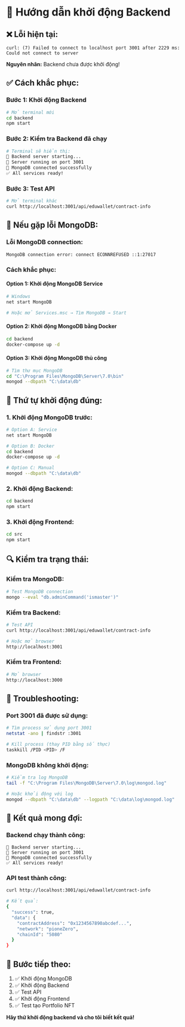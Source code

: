 # 🚀 Hướng dẫn khởi động Backend

## ❌ **Lỗi hiện tại:**
```
curl: (7) Failed to connect to localhost port 3001 after 2229 ms: Could not connect to server
```

**Nguyên nhân:** Backend chưa được khởi động!

## ✅ **Cách khắc phục:**

### **Bước 1: Khởi động Backend**
```bash
# Mở terminal mới
cd backend
npm start
```

### **Bước 2: Kiểm tra Backend đã chạy**
```bash
# Terminal sẽ hiển thị:
🚀 Backend server starting...
📡 Server running on port 3001
🔗 MongoDB connected successfully
✅ All services ready!
```

### **Bước 3: Test API**
```bash
# Mở terminal khác
curl http://localhost:3001/api/eduwallet/contract-info
```

## 🔧 **Nếu gặp lỗi MongoDB:**

### **Lỗi MongoDB connection:**
```
MongoDB connection error: connect ECONNREFUSED ::1:27017
```

### **Cách khắc phục:**

#### **Option 1: Khởi động MongoDB Service**
```bash
# Windows
net start MongoDB

# Hoặc mở Services.msc → Tìm MongoDB → Start
```

#### **Option 2: Khởi động MongoDB bằng Docker**
```bash
cd backend
docker-compose up -d
```

#### **Option 3: Khởi động MongoDB thủ công**
```bash
# Tìm thư mục MongoDB
cd "C:\Program Files\MongoDB\Server\7.0\bin"
mongod --dbpath "C:\data\db"
```

## 🎯 **Thứ tự khởi động đúng:**

### **1. Khởi động MongoDB trước:**
```bash
# Option A: Service
net start MongoDB

# Option B: Docker
cd backend
docker-compose up -d

# Option C: Manual
mongod --dbpath "C:\data\db"
```

### **2. Khởi động Backend:**
```bash
cd backend
npm start
```

### **3. Khởi động Frontend:**
```bash
cd src
npm start
```

## 🔍 **Kiểm tra trạng thái:**

### **Kiểm tra MongoDB:**
```bash
# Test MongoDB connection
mongo --eval "db.adminCommand('ismaster')"
```

### **Kiểm tra Backend:**
```bash
# Test API
curl http://localhost:3001/api/eduwallet/contract-info

# Hoặc mở browser
http://localhost:3001
```

### **Kiểm tra Frontend:**
```bash
# Mở browser
http://localhost:3000
```

## 🚨 **Troubleshooting:**

### **Port 3001 đã được sử dụng:**
```bash
# Tìm process sử dụng port 3001
netstat -ano | findstr :3001

# Kill process (thay PID bằng số thực)
taskkill /PID <PID> /F
```

### **MongoDB không khởi động:**
```bash
# Kiểm tra log MongoDB
tail -f "C:\Program Files\MongoDB\Server\7.0\log\mongod.log"

# Hoặc khởi động với log
mongod --dbpath "C:\data\db" --logpath "C:\data\log\mongod.log"
```

## 🎉 **Kết quả mong đợi:**

### **Backend chạy thành công:**
```
🚀 Backend server starting...
📡 Server running on port 3001
🔗 MongoDB connected successfully
✅ All services ready!
```

### **API test thành công:**
```bash
curl http://localhost:3001/api/eduwallet/contract-info

# Kết quả:
{
  "success": true,
  "data": {
    "contractAddress": "0x1234567890abcdef...",
    "network": "pioneZero",
    "chainId": "5080"
  }
}
```

## 🚀 **Bước tiếp theo:**

1. ✅ Khởi động MongoDB
2. ✅ Khởi động Backend  
3. ✅ Test API
4. ✅ Khởi động Frontend
5. ✅ Test tạo Portfolio NFT

**Hãy thử khởi động backend và cho tôi biết kết quả!**
